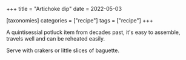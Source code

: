 +++
title = "Artichoke dip"
date = 2022-05-03

[taxonomies]
categories = ["recipe"]
tags = ["recipe"]
+++


A quintisessial potluck item from decades past, it's easy to assemble, travels well and can be reheated easily.

<!-- more -->

Serve with crakers or little slices of baguette.
